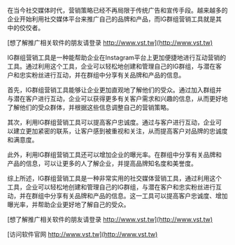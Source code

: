 在当今社交媒体时代，营销策略已经不再局限于传统广告和宣传手段。越来越多的企业开始利用社交媒体平台来推广自己的品牌和产品，而IG群组营销工具就是其中的佼佼者。

[想了解推广相关软件的朋友请登录 http://www.vst.tw](http://www.vst.tw)

IG群组营销工具是一种能帮助企业在Instagram平台上更加便捷地进行互动营销的工具。通过利用这个工具，企业可以轻松地创建和管理自己的IG群组，与潜在客户和忠实粉丝进行互动，并在群组中分享有关品牌和产品的信息。

首先，IG群组营销工具能够让企业更加直观地了解他们的受众。通过加入群组并与潜在客户进行互动，企业可以获得更多有关客户需求和兴趣的信息，从而更好地了解他们的受众群体，并根据这些信息调整自己的营销策略。

其次，利用IG群组营销工具可以提高客户忠诚度。通过与客户进行互动，企业可以建立更加紧密的联系，让客户感到被重视和关注，从而提高客户对品牌的忠诚度和满意度。

此外，利用IG群组营销工具还可以增加企业的曝光率。在群组中分享有关品牌和产品的信息，可以让更多的人了解企业，并提高品牌知名度和美誉度。

综上所述，IG群组营销工具是一种非常实用的社交媒体营销工具，通过利用这个工具，企业可以轻松地创建和管理自己的IG群组，与潜在客户和忠实粉丝进行互动，并在群组中分享有关品牌和产品的信息。这一工具可以提高客户忠诚度、增加曝光率，并帮助企业更好地了解自己的受众。

[想了解推广相关软件的朋友请登录 http://www.vst.tw](http://www.vst.tw)


[访问软件官网 http://www.vst.tw](http://www.vst.tw)
